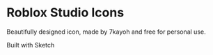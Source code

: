 # Roblox Studio Icons

Beautifully designed icon, made by 7kayoh and free for personal use.

Built with Sketch